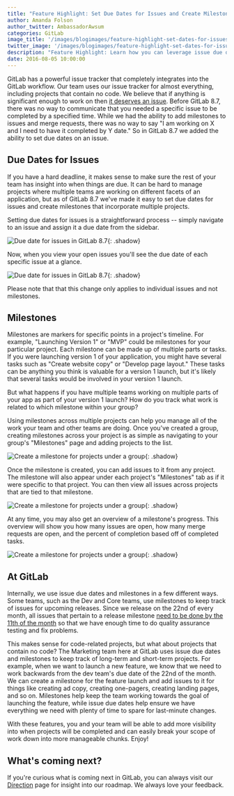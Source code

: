 ```yaml
---
title: "Feature Highlight: Set Due Dates for Issues and Create Milestones"
author: Amanda Folson
author_twitter: AmbassadorAwsum
categories: GitLab
image_title: '/images/blogimages/feature-highlight-set-dates-for-issues/gitlab-milestones-cover.png'
twitter_image: '/images/blogimages/feature-highlight-set-dates-for-issues/feature-highlight-set-dates-for-issues.png'
description: "Feature Highlight: Learn how you can leverage issue due dates and milestones to help manage your projects with GitLab."
date: 2016-08-05 10:00:00
---
```


GitLab has a powerful issue tracker that completely integrates into the GitLab workflow. Our team uses our issue tracker for almost everything, including projects that contain no code. We believe that if anything is significant enough to work on then [it deserves an issue](/handbook/communication/#gitlab-workflow). Before GitLab 8.7, there was no way to communicate that you needed a specific issue to be completed by a specified time. While we had the ability to add milestones to issues and merge requests, there was no way to say "I am working on X and I need to have it completed by Y date." So in GitLab 8.7 we added the ability to set due dates on an issue.

<!-- more -->

## Due Dates for Issues

If you have a hard deadline, it makes sense to make sure the rest of your team 
has insight into when things are due. It can be hard to manage projects where multiple teams are working on different facets of an application, but as of GitLab 8.7 we've made it easy to set due dates for issues and create milestones that incorporate multiple projects.

Setting due dates for issues is a straightforward process -- simply navigate 
to an issue and assign it a due date from the sidebar.

![Due date for issues in GitLab 8.7](/images/blogimages/feature-highlight-set-dates-for-issues/gitlab-issue-due-date.png){: .shadow}

Now, when you view your open issues you'll see the due date of each specific 
issue at a glance.

![Due date for issues in GitLab 8.7](/images/blogimages/feature-highlight-set-dates-for-issues/gitlab-issue-overview-with-due-dates.png){: .shadow}

Please note that that this change only applies to individual issues and not 
milestones.

## Milestones

Milestones are markers for specific points in a project's timeline. For example, "Launching Version 1" or "MVP" could be milestones for your particular project. Each milestone can be made up of multiple parts or tasks. If you were launching version 1 of your application, you might have several tasks such as "Create website copy" or "Develop page layout." These tasks can be anything you think is valuable for a version 1 launch, but it's likely that several tasks would be involved in your version 1 launch.

But what happens if you have multiple teams working on multiple parts of your app as part of your version 1 launch? How do you track what work is related to which milestone within your group?

Using milestones across multiple projects can help you manage all of the work your team and other teams are doing. Once you've created a group, creating milestones across your project is as simple as navigating to your group's "Milestones" page and adding projects to the list.

![Create a milestone for projects under a group](/images/blogimages/feature-highlight-set-dates-for-issues/gitlab-create-milestone.png){: .shadow}

Once the milestone is created, you can add issues to it from any project. The milestone will also appear under each project's "Milestones" tab as if it were specific to that project. You can then view all issues across projects that are tied to that milestone.

![Create a milestone for projects under a group](/images/blogimages/feature-highlight-set-dates-for-issues/gitlab-issues-for-milestone.png){: .shadow}

At any time, you may also get an overview of a milestone's progress. This overview will show you how many issues are open, how many merge requests are open, and the percent of completion based off of completed tasks.

![Create a milestone for projects under a group](/images/blogimages/feature-highlight-set-dates-for-issues/gitlab-ce-milestones.png){: .shadow}

## At GitLab

Internally, we use issue due dates and milestones in a few different ways. Some teams, such as the Dev and Core teams, use milestones to keep track of issues for upcoming releases. Since we release on the 22nd of every month, all issues that pertain to a release milestone [need to be done by the 11th of the month](https://gitlab.com/gitlab-org/gitlab-ce/issues/20497) so that we have enough time to do quality assurance testing and fix problems.

This makes sense for code-related projects, but what about projects that contain no code? The Marketing team here at GitLab uses issue due dates and milestones to keep track of long-term and short-term projects. For example, when we want to launch a new feature, we know that we need to work backwards from the dev team's due date of the 22nd of the month. We can create a milestone for the feature launch and add issues to it for things like creating ad copy, creating one-pagers, creating landing pages, and so on. Milestones help keep the team working towards the goal of launching the feature, while issue due dates help ensure we have everything we need with plenty of time to spare for last-minute changes.

With these features, you and your team will be able to add more visibility into when projects will be completed and can easily break your scope of work down into more manageable chunks. Enjoy!

## What's coming next?

If you're curious what is coming next in GitLab, you can always visit our
[Direction](https://about.gitlab.com/direction/) page for insight into our
roadmap. We always love your feedback.
